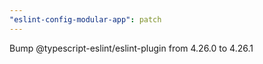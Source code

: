 ```yaml
---
"eslint-config-modular-app": patch
---
```


Bump @typescript-eslint/eslint-plugin from 4.26.0 to 4.26.1
